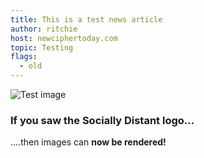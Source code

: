 ```yaml
---
title: This is a test news article
author: ritchie
host: newciphertoday.com
topic: Testing
flags:
  - old
---
```


![Test image](/Core/Textures/SociallyDistantFull)

### If you saw the Socially Distant logo...

....then images can **now be rendered!**